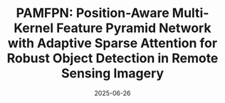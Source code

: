---
title: "PAMFPN: Position-Aware Multi-Kernel Feature Pyramid Network with Adaptive Sparse Attention for Robust Object Detection in Remote Sensing Imagery"
collection: publications
category: manuscripts
permalink: /publication/2025-10-01-paper-title-number-3
#excerpt: 'A study on applying deep learning techniques to road detection and centerline extraction, focusing on multi-task learning.'
date: 2025-06-26
venue: '17'
slidesurl: 'https://github.com/xiachangxue/xfy.github.io/files/paper26.pdf'
paperurl: 'https://www.mdpi.com/2072-4292/17/13/2213'
bibtexurl: 'http://academicpages.github.io/files/bibtex26.bib'
citation: 'Yang, X.; Xue, S.; Li, L.; Li, S.; Fang, Y.; Zhang, X.; Huang, X. PAMFPN: Position-Aware Multi-Kernel Feature Pyramid Network with Adaptive Sparse Attention for Robust Object Detection in Remote Sensing Imagery. Remote Sens. 2025, 17, 2213.'
---
